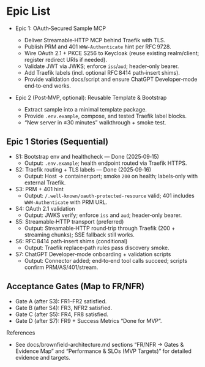 # Epic List
- Epic 1: OAuth‑Secured Sample MCP
  - Deliver Streamable‑HTTP MCP behind Traefik with TLS.
  - Publish PRM and 401 `WWW-Authenticate` hint per RFC 9728.
  - Wire OAuth 2.1 + PKCE S256 to Keycloak (reuse existing realm/client; register redirect URIs if needed).
  - Validate JWT via JWKS; enforce `iss`/`aud`; header‑only bearer.
  - Add Traefik labels (incl. optional RFC 8414 path‑insert shims).
  - Provide validation docs/script and ensure ChatGPT Developer‑mode end‑to‑end works.

- Epic 2 (Post‑MVP, optional): Reusable Template & Bootstrap
  - Extract sample into a minimal template package.
  - Provide `.env.example`, compose, and tested Traefik label blocks.
  - “New server in ≤30 minutes” walkthrough + smoke test.

## Epic 1 Stories (Sequential)
- S1: Bootstrap env and healthcheck — Done (2025‑09‑15)
  - Output: `.env.example`; health endpoint routed via Traefik HTTPS.
- S2: Traefik routing + TLS labels — Done (2025‑09‑16)
  - Output: Host → container:port; smoke `200` on health; labels‑only with external Traefik.
- S3: PRM + 401 hint
  - Output: `/.well-known/oauth-protected-resource` valid; 401 includes `WWW-Authenticate` with PRM URL.
- S4: OAuth 2.1 validation
  - Output: JWKS verify; enforce `iss` and `aud`; header‑only bearer.
- S5: Streamable‑HTTP transport (preferred)
  - Output: Streamable‑HTTP round‑trip through Traefik (200 + streaming chunks); SSE fallback still works.
- S6: RFC 8414 path‑insert shims (conditional)
  - Output: Traefik replace‑path rules pass discovery smoke.
- S7: ChatGPT Developer‑mode onboarding + validation scripts
  - Output: Connector added; end‑to‑end tool calls succeed; scripts confirm PRM/AS/401/stream.

## Acceptance Gates (Map to FR/NFR)
- Gate A (after S3): FR1–FR2 satisfied.
- Gate B (after S4): FR3, NFR2 satisfied.
- Gate C (after S5): FR4, FR8 satisfied.
- Gate D (after S7): FR9 + Success Metrics “Done for MVP”.

References
- See docs/brownfield-architecture.md sections “FR/NFR → Gates & Evidence Map” and “Performance & SLOs (MVP Targets)” for detailed evidence and targets.
